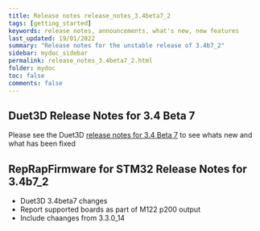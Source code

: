 ```yaml
---
title: Release notes release_notes_3.4beta7_2
tags: [getting_started]
keywords: release notes, announcements, what's new, new features
last_updated: 19/01/2022
summary: "Release notes for the unstable release of 3.4b7_2"
sidebar: mydoc_sidebar
permalink: release_notes_3.4beta7_2.html
folder: mydoc
toc: false
comments: false
---
```


## Duet3D Release Notes for 3.4 Beta 7

Please see the Duet3D [release notes for 3.4 Beta 7](https://github.com/Duet3D/RepRapFirmware/wiki/Changelog-RRF-3.x-Beta-&-RC#reprapfirmware-340beta7) to see whats new and what has been fixed

## RepRapFirmware for STM32 Release Notes for 3.4b7_2

* Duet3D 3.4beta7 changes
* Report supported boards as part of M122 p200 output
* Include chaanges from 3.3.0_14